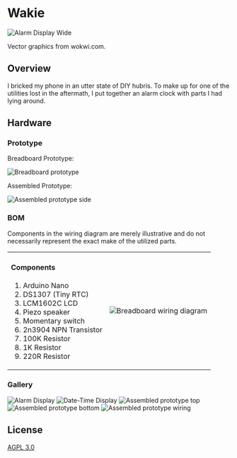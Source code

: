 # Wakie

![Alarm Display Wide](/hardware/alarm_display_wide.png?raw=true "Alarm Display")

Vector graphics from wokwi.com.

## Overview

I bricked my phone in an utter state of DIY hubris.
To make up for one of the utilities lost in the aftermath, I put together an alarm clock with parts I had lying around.

## Hardware

### Prototype

Breadboard Prototype:

![Breadboard prototype](/hardware/breadboard_prototype.jpg "Breadboard prototype")

Assembled Prototype:

![Assembled prototype side](/hardware/assembled/side.jpg "Assembled prototype side")

### BOM

Components in the wiring diagram are merely illustrative and do not necessarily represent the exact make of the utilized parts.

<table>
<tr>
<td valign="top">
<h4>Components</h4>
<ol>
<li>Arduino Nano</li>
<li>DS1307 (Tiny RTC)</li>
<li>LCM1602C LCD</li>
<li>Piezo speaker</li>
<li>Momentary switch</li>
<li>2n3904 NPN Transistor</li>
<li>100K Resistor</li>
<li>1K Resistor</li>
<li>220R Resistor</li>
</ol>
</td>

<td>
<img src="/hardware/Wakie_bb.png" alt="Breadboard wiring diagram" />
</td>
</tr>
</table>

### Gallery

![Alarm Display](/hardware/alarm_display.png?raw=true "Alarm Display")
![Date-Time Display](/hardware/datetime_display.png?raw=true "DateTime Display")
![Assembled prototype top](/hardware/assembled/top.jpg?raw=true "Assembled prototype top")
![Assembled prototype bottom](/hardware/assembled/bottom.jpg?raw=true "Assembled prototype bottom")
![Assembled prototype wiring](/hardware/assembled/wiring.jpg?raw=true "Assembled prototype wiring")

## License

[AGPL 3.0](LICENSE)
